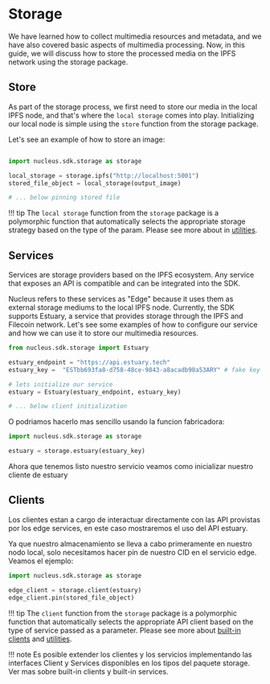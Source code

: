 # Storage

We have learned how to collect multimedia resources and metadata, and we have also covered basic aspects of multimedia processing. Now, in this guide, we will discuss how to store the processed media on the IPFS network using the storage package.

## Store

As part of the storage process, we first need to store our media in the local IPFS node, and that's where the `local storage` comes into play. Initializing our local node is simple using the `store` function from the storage package.

Let's see an example of how to store an image:

```python

import nucleus.sdk.storage as storage

local_storage = storage.ipfs("http://localhost:5001")
stored_file_object = local_storage(output_image) 

# ... below pinning stored file

```

!!! tip
    The `local storage` function from the `storage` package is a polymorphic function that automatically selects the appropriate storage strategy based on the type of the param. Please see more about in [utilities](../reference/storage/utilities.md).

## Services

Services are storage providers based on the IPFS ecosystem. Any service that exposes an API is compatible and can be integrated into the SDK.

Nucleus refers to these services as "Edge" because it uses them as external storage mediums to the local IPFS node. Currently, the SDK supports Estuary, a service that provides storage through the IPFS and Filecoin network. Let's see some examples of how to configure our service and how we can use it to store our multimedia resources.

```python
from nucleus.sdk.storage import Estuary

estuary_endpoint = "https://api.estuary.tech"
estuary_key =  "ESTbb693fa8-d758-48ce-9843-a8acadb98a53ARY" # fake key

# lets initialize our service
estuary = Estuary(estuary_endpoint, estuary_key)

# ... below client initialization
```

O podriamos hacerlo mas sencillo usando la funcion fabricadora:

```python
import nucleus.sdk.storage as storage

estuary = storage.estuary(estuary_key)

```

Ahora que tenemos listo nuestro servicio veamos como inicializar nuestro cliente de estuary

## Clients

Los clientes estan a cargo de interactuar directamente con las API provistas por los edge services, en este caso mostraremos el uso del API estuary.

Ya que nuestro almacenamiento se lleva a cabo primeramente en nuestro nodo local, solo necesitamos hacer pin de nuestro CID en el servicio edge.
Veamos el ejemplo:

```python
import nucleus.sdk.storage as storage

edge_client = storage.client(estuary)
edge_client.pin(stored_file_object)

```

!!! tip
    The `client` function from the `storage` package is a polymorphic function that automatically selects the appropriate API client based on the type of service passed as a parameter. Please see more about [built-in clients](../reference/storage/clients.md) and [utilities](../reference/storage/utilities.md).

!!! note
    Es posible extender los clientes y los servicios implementando las interfaces Client y Services disponibles en los tipos del paquete storage. Ver mas sobre built-in clients y built-in services.